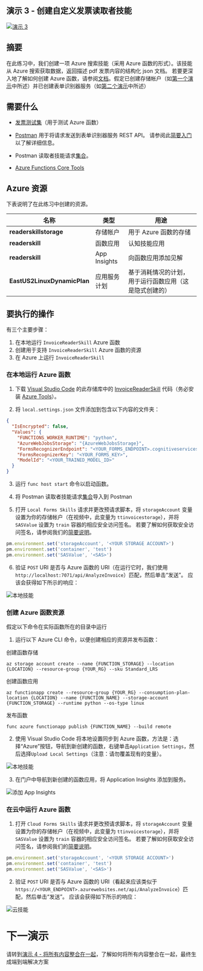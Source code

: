 ## <a name="demo-3---creating-a-custom-invoice-reader-skill"></a>演示 3 - 创建自定义发票读取者技能

[![演示 3](images/demo3.png)](https://globaleventcdn.blob.core.windows.net/assets/aiml/aiml10/videos/Demo2.mp4 "演示 3")

## <a name="summary"></a>摘要
在此练习中，我们创建一项 Azure 搜索技能（采用 Azure 函数的形式）。该技能从 Azure 搜索获取数据，返回描述 pdf 发票内容的结构化 json 文档。 若要更深入地了解如何创建 Azure 函数，请参阅[文档](https://docs.microsoft.com/en-us/azure/azure-functions/functions-create-first-azure-function-azure-cli?WT.mc_id=msignitethetour2019-github-aiml10)。假定已创建存储帐户（如[第一个演示](demo1.md)中所述）并已创建表单识别器服务（如[第二个演示](demo2.md)中所述）


## <a name="what-you-need"></a>需要什么
- [发票测试集](https://globaleventcdn.blob.core.windows.net/assets/aiml/aiml10/data/train.zip)（用于测试 Azure 函数）


- [Postman](https://www.getpostman.com/) 用于将请求发送到表单识别器服务 REST API。 请参阅此[简要入门](postman.md)以了解详细信息。

- Postman 读取者技能请求[集合](src/Collections/Reader_Skill.postman_collection.json)。

- [Azure Functions Core Tools](https://docs.microsoft.com/en-us/azure/azure-functions/functions-run-local?WT.mc_id=msignitethetour2019-github-aiml10#v2)

## <a name="azure-resources"></a>Azure 资源
下表说明了在此练习中创建的资源。

| 名称                       | 类型                            | 用途                    |
| -------------------------- | ------------------------------- | ------------------------- |
| **readerskillstorage**   | 存储帐户              | 用于 Azure 函数的存储 |
| **readerskill**          | 函数应用                 | 认知技能应用 |
| **readerskill**          | App Insights                   | 向函数应用添加见解 |
| **EastUS2LinuxDynamicPlan** | 应用服务计划                   | 基于消耗情况的计划，用于运行函数应用（这是隐式创建的） |

## <a name="what-to-do"></a>要执行的操作

有三个主要步骤：
1. 在本地运行 `InvoiceReaderSkill` Azure 函数
2. 创建用于支持 `InvoiceReaderSkill` Azure 函数的资源
3. 在 Azure 上运行 `InvoiceReaderSkill`

### <a name="run-the-azure-function-locally"></a>在本地运行 Azure 函数

1. 下载 [Visual Studio Code](https://code.visualstudio.com/) 的此存储库中的 [InvoiceReaderSkill](src/InvoiceReaderSkill) 代码（务必安装 [Azure Tools](https://marketplace.visualstudio.com/items?itemName=ms-vscode.vscode-node-azure-pack)）。

2. 将 `local.settings.json` 文件添加到包含以下内容的文件夹：

```json
{
  "IsEncrypted": false,
  "Values": {
    "FUNCTIONS_WORKER_RUNTIME": "python",
    "AzureWebJobsStorage": "{AzureWebJobsStorage}",
    "FormsRecognizerEndpoint": "<YOUR_FORMS_ENDPOINT>.cognitiveservices.azure.com",
    "FormsRecognizerKey": "<YOUR_FORMS_KEY>",
    "ModelId": "<YOUR_TRAINED_MODEL_ID>"
  }
}
```
3. 运行 `func host start` 命令以启动函数。

4. 将 Postman 读取者技能请求[集合](src/Collections/Reader_Skill.postman_collection.json)导入到 Postman

5. 打开 `Local Forms Skills` 请求并更改预请求脚本，将 `storageAccount` 变量设置为你的存储帐户（在视频中，此变量为 `ttinvoicestorage`），并将 `SASValue` 设置为 `train` 容器的相应安全访问签名。 若要了解如何获取安全访问签名，请参阅我们的[简要说明](sas.md)。

```javascript
pm.environment.set('storageAccount', '<YOUR STORAGE ACCOUNT>')
pm.environment.set('container', 'test')
pm.environment.set('SASValue', '<SAS>')
```

6. 验证 `POST` URI 是否与 Azure 函数的 URI（在运行它时，我们使用 `http://localhost:7071/api/AnalyzeInvoice`）匹配，然后单击“发送”。 应该会获得如下所示的响应：

![本地技能](images/local_skill.png "本地技能")

### <a name="create-azure-function-resources"></a>创建 Azure 函数资源

假定以下命令在实际函数所在的目录中运行

1. 运行以下 Azure CLI 命令，以便创建相应的资源并发布函数：

创建函数存储

```
az storage account create --name {FUNCTION_STORAGE} --location {LOCATION} --resource-group {YOUR_RG} --sku Standard_LRS
```

创建函数应用
```
az functionapp create --resource-group {YOUR_RG} --consumption-plan-location {LOCATION} --name {FUNCTION_NAME} --storage-account {FUNCTION_STORAGE} --runtime python --os-type linux
```
发布函数
```
func azure functionapp publish {FUNCTION_NAME} --build remote
```

2. 使用 Visual Studio Code 将本地设置同步到 Azure 函数，方法是：选择“Azure”按钮，导航到新创建的函数，右键单击`Application Settings`，然后选择`Upload Local Settings`（注意：请勿覆盖现有的变量）。

![本地技能](images/upload_settings.png "本地技能")

3. 在门户中导航到新创建的函数应用，将 Application Insights 添加到服务。

![添加 App Insights](images/app_insights.png "添加 App Insights")

### <a name="run-the-azure-function-in-the-cloud"></a>在云中运行 Azure 函数

1. 打开 `Cloud Forms Skills` 请求并更改预请求脚本，将 `storageAccount` 变量设置为你的存储帐户（在视频中，此变量为 `ttinvoicestorage`），并将 `SASValue` 设置为 `train` 容器的相应安全访问签名。 若要了解如何获取安全访问签名，请参阅我们的[简要说明](sas.md)。

```javascript
pm.environment.set('storageAccount', '<YOUR STORAGE ACCOUNT>')
pm.environment.set('container', 'test')
pm.environment.set('SASValue', '<SAS>')
```

2. 验证 `POST` URI 是否与 Azure 函数的 URI（看起来应该类似于 `https://<YOUR_ENDPOINT>.azurewebsites.net/api/AnalyzeInvoice`）匹配，然后单击“发送”。 应该会获得如下所示的响应：

![云技能](images/local_skill.png "云技能")

# <a name="next-demo"></a>下一演示
请转到[演示 4 - 将所有内容整合在一起](demo4.md)，了解如何将所有内容整合在一起，最终生成端到端解决方案
